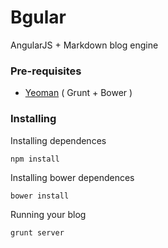 # Bgular
AngularJS + Markdown blog engine


### Pre-requisites
* [Yeoman](yeoman.io) ( Grunt + Bower )

### Installing


Installing dependences
<pre><code>npm install</code></pre>

Installing bower dependences
<pre><code>bower install</code></pre>

Running your blog
<pre><code>grunt server</code></pre>